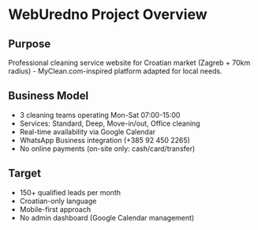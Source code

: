 # WebUredno Project Overview

## Purpose
Professional cleaning service website for Croatian market (Zagreb + 70km radius) - MyClean.com-inspired platform adapted for local needs.

## Business Model
- 3 cleaning teams operating Mon-Sat 07:00-15:00
- Services: Standard, Deep, Move-in/out, Office cleaning
- Real-time availability via Google Calendar
- WhatsApp Business integration (+385 92 450 2265)
- No online payments (on-site only: cash/card/transfer)

## Target
- 150+ qualified leads per month
- Croatian-only language
- Mobile-first approach
- No admin dashboard (Google Calendar management)